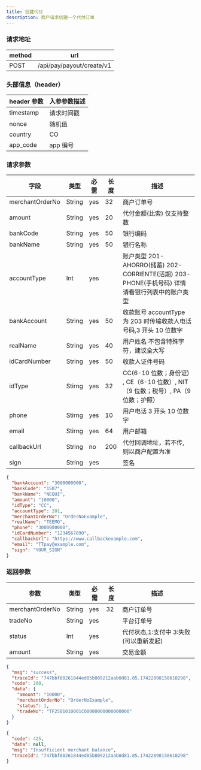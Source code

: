 ```yaml
---
title: 创建代付
description: 商户请求创建一个代付订单
---
```


### 请求地址

| method | url                       |
| ------ | ------------------------- |
| POST   | /api/pay/payout/create/v1 |

### 头部信息（header）

| header 参数 | 入参参数描述 |
| ----------- | ------------ |
| timestamp   | 请求时间戳   |
| nonce       | 随机值       |
| country     | CO           |
| app_code    | app 编号     |

### 请求参数

| 字段            | 类型   | 必需 | 长度 | 描述                                                                                           |
| --------------- | ------ | ---- | ---- | ---------------------------------------------------------------------------------------------- |
| merchantOrderNo | String | yes  | 32   | 商户订单号                                                                                     |
| amount          | String | yes  | 20   | 代付金额(比索) 仅支持整数                                                                      |
| bankCode        | String | yes  | 50   | 银行编码                                                                                       |
| bankName        | String | yes  | 50   | 银行名称                                                                                       |
| accountType     | Int    | yes  |      | 账户类型 201-AHORRO(储蓄) 202-CORRIENTE(活期) 203-PHONE(手机号码) 详情请看银行列表中的账户类型 |
| bankAccount     | String | yes  | 50   | 收款账号 accountType 为 203 时传输收款人电话号码,3 开头 10 位数字                              |
| realName        | String | yes  | 40   | 用户姓名 不包含特殊字符，建议全大写                                                            |
| idCardNumber    | String | yes  | 50   | 收款人证件号码                                                                                 |
| idType          | Stirng | yes  | 32   | CC(6-10 位数；身份证) , CE（6-10 位数）, NIT（9 位数；税号）, PA（9 位数；护照）               |
| phone           | Stirng | yes  | 10   | 用户电话 3 开头 10 位数字                                                                      |
| email           | Stirng | yes  | 64   | 用户邮箱                                                                                       |
| callbackUrl     | String | no   | 200  | 代付回调地址，若不传, 则以商户配置为准                                                         |
| sign            | String | yes  |      | 签名                                                                                           |

```json title=请求示例
{
  "bankAccount": "3000000000",
  "bankCode": "1507",
  "bankName": "NEQUI",
  "amount": "10000",
  "idType": "CC",
  "accountType": 201,
  "merchantOrderNo": "OrderNoExample",
  "realName": "TEEMO",
  "phone": "3000000000",
  "idCardNumber": "1234567890",
  "callbackUrl": "https://www.callbackexample.com",
  "email": "TTpay@example.com",
  "sign": "YOUR_SIGN"
}
```

### 返回参数

| 参数            | 类型   | 必需 | 长度 | 描述                                   |
| --------------- | ------ | ---- | ---- | -------------------------------------- |
| merchantOrderNo | String | yes  | 32   | 商户订单号                             |
| tradeNo         | String | yes  |      | 平台订单号                             |
| status          | Int    | yes  |      | 代付状态,1:支付中 3:失败(可以重新发起) |
| amount          | String | yes  |      | 交易金额                               |

```json title=成功示例
{
  "msg": "success",
  "traceId": "747bbf80261844ed85b809212aab0d81.85.17422898158610298",
  "code": 200,
  "data": {
    "amount": "10000",
    "merchantOrderNo": "OrderNoExample",
    "status": 1,
    "tradeNo": "TF2501010001CO0000000000000000"
  }
}
```

```json title=失败示例
{
  "code": 425,
  "data": null,
  "msg": "Insufficient merchant balance",
  "traceId": "747bbf80261844ed85b809212aab0d81.85.17422898158610298"
}
```
